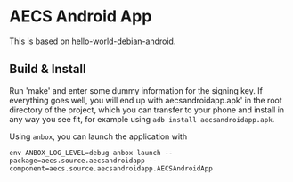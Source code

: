 # AECS Android App

This is based on [hello-world-debian-android](https://gitlab.com/Matrixcoffee/hello-world-debian-android/).

## Build & Install

Run 'make' and enter some dummy information for the signing key. If everything goes well, you will end up with aecsandroidapp.apk' in the root directory of the project, which you can transfer to your phone and install in any way you see fit, for example using `adb install aecsandroidapp.apk`.

Using `anbox`, you can launch the application with

    env ANBOX_LOG_LEVEL=debug anbox launch --package=aecs.source.aecsandroidapp --component=aecs.source.aecsandroidapp.AECSAndroidApp

